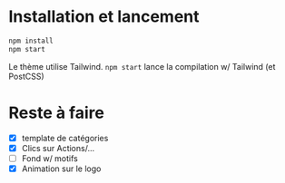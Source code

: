 # Installation et lancement 
```bash
npm install
npm start
```

Le thème utilise Tailwind. `npm start` lance la compilation w/ Tailwind (et PostCSS)

# Reste à faire
- [x] template de catégories
- [x] Clics sur Actions/...
- [ ] Fond w/ motifs
- [x] Animation sur le logo
